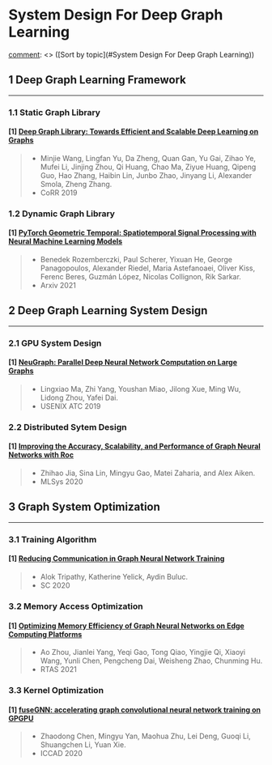 
# System Design For Deep Graph Learning


[comment]: <> ([Sort by topic]&#40;#System Design For Deep Graph Learning&#41;\)

[comment]: <> ([Sort by time]&#40;./sort_time_system.md&#41;)

[comment]: <> (- [1  Deep Graph Learning Framework]&#40;#1 Deep Graph Learning Framework&#41;)

[comment]: <> (  * [1.1 Static Graph Library]&#40;#1.1 Static Graph Library&#41;)

[comment]: <> (  * [1.2 Dynamic Graph Library]&#40;#1.2 Dynamic Graph Library&#41;)
    
[comment]: <> (- [2  Deep Graph Learning System Design]&#40;#2 Deep Graph Learning System Design&#41;)

[comment]: <> (  * [2.1 GPU System Design]&#40;#2.1 GPU System Design&#41;)

[comment]: <> (  * [2.2 Distributed Sytem Design]&#40;#2.2 Distributed Sytem Design&#41;)
  
[comment]: <> (- [3  Graph System Optimization]&#40;#3 Graph System Optimization&#41;)

[comment]: <> (  * [3.1 Training Algorithm]&#40;#3.1 Training Algorithm&#41;)

[comment]: <> (  * [3.2 Memory Access Optimization]&#40;#3.2 Memory Access Optimization&#41;)

[comment]: <> (  * [3.3 Kernel Optimization]&#40;#3.3 Kernel Optimization&#41;)
    

## 1 Deep Graph Learning Framework

---

### 1.1 Static Graph Library

#### [1] [Deep Graph Library: Towards Efficient and Scalable Deep Learning on Graphs](https://arxiv.org/abs/1909.01315v2)
> - Minjie Wang, Lingfan Yu, Da Zheng, Quan Gan, Yu Gai, Zihao Ye, Mufei Li, Jinjing Zhou, Qi Huang, Chao Ma, Ziyue Huang, Qipeng Guo, Hao Zhang, Haibin Lin, Junbo Zhao, Jinyang Li, Alexander Smola, Zheng Zhang.
> - CoRR 2019




### 1.2 Dynamic Graph Library

#### [1] [PyTorch Geometric Temporal: Spatiotemporal Signal Processing with Neural Machine Learning Models](https://arxiv.org/abs/2104.07788)
> - Benedek Rozemberczki, Paul Scherer, Yixuan He, George Panagopoulos, Alexander Riedel, Maria Astefanoaei, Oliver Kiss, Ferenc Beres, Guzmán López, Nicolas Collignon, Rik Sarkar.
> - Arxiv 2021



## 2 Deep Graph Learning System Design

---

### 2.1 GPU System Design

#### [1] [NeuGraph: Parallel Deep Neural Network Computation on Large Graphs](https://www.usenix.org/conference/atc19/presentation/ma)
> - Lingxiao Ma, Zhi Yang, Youshan Miao, Jilong Xue, Ming Wu, Lidong Zhou, Yafei Dai.
> - USENIX ATC 2019


### 2.2 Distributed Sytem Design

#### [1] [Improving the Accuracy, Scalability, and Performance of  Graph Neural Networks with Roc](https://www-cs.stanford.edu/people/matei/papers/2020/mlsys_roc.pdf)
> - Zhihao Jia, Sina Lin, Mingyu Gao, Matei Zaharia, and Alex Aiken.
> - MLSys 2020


## 3 Graph System Optimization

---

### 3.1 Training Algorithm
#### [1] [Reducing Communication in Graph Neural Network Training](https://arxiv.org/abs/2005.03300)
> - Alok Tripathy, Katherine Yelick, Aydin Buluc.
> - SC 2020


### 3.2 Memory Access Optimization
#### [1] [Optimizing Memory Efficiency of Graph Neural Networks on Edge Computing Platforms](https://arxiv.org/abs/2104.03058)
> - Ao Zhou, Jianlei Yang, Yeqi Gao, Tong Qiao, Yingjie Qi, Xiaoyi Wang, Yunli Chen, Pengcheng Dai, Weisheng Zhao, Chunming Hu.
> - RTAS 2021



### 3.3 Kernel Optimization

#### [1] [fuseGNN: accelerating graph convolutional neural network training on GPGPU](https://ieeexplore.ieee.org/document/9256702)
> - Zhaodong Chen, Mingyu Yan, Maohua Zhu, Lei Deng, Guoqi Li, Shuangchen Li, Yuan Xie.
> - ICCAD 2020